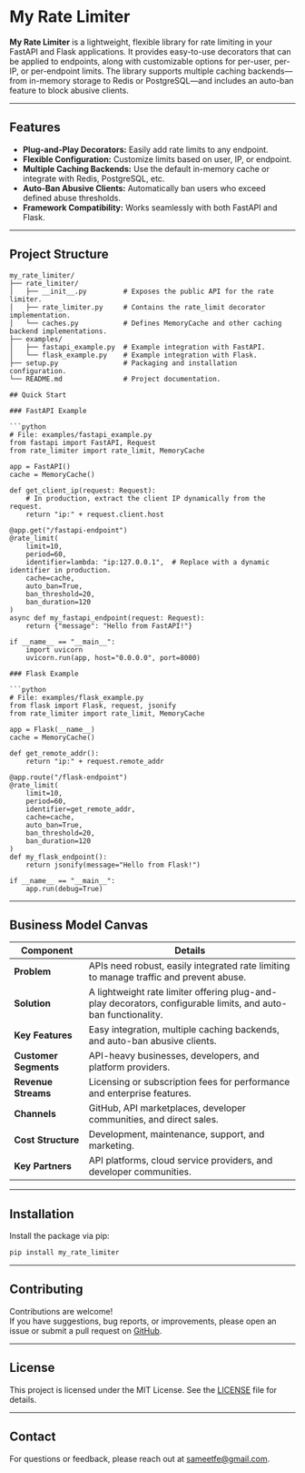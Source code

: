 # My Rate Limiter

**My Rate Limiter** is a lightweight, flexible library for rate limiting in your FastAPI and Flask applications. It provides easy-to-use decorators that can be applied to endpoints, along with customizable options for per-user, per-IP, or per-endpoint limits. The library supports multiple caching backends—from in-memory storage to Redis or PostgreSQL—and includes an auto-ban feature to block abusive clients.

---

## Features

- **Plug-and-Play Decorators:** Easily add rate limits to any endpoint.
- **Flexible Configuration:** Customize limits based on user, IP, or endpoint.
- **Multiple Caching Backends:** Use the default in-memory cache or integrate with Redis, PostgreSQL, etc.
- **Auto-Ban Abusive Clients:** Automatically ban users who exceed defined abuse thresholds.
- **Framework Compatibility:** Works seamlessly with both FastAPI and Flask.

---

## Project Structure

```plaintext
my_rate_limiter/
├── rate_limiter/
│   ├── __init__.py         # Exposes the public API for the rate limiter.
│   ├── rate_limiter.py     # Contains the rate_limit decorator implementation.
│   └── caches.py           # Defines MemoryCache and other caching backend implementations.
├── examples/
│   ├── fastapi_example.py  # Example integration with FastAPI.
│   └── flask_example.py    # Example integration with Flask.
├── setup.py                # Packaging and installation configuration.
└── README.md               # Project documentation.

## Quick Start

### FastAPI Example

```python
# File: examples/fastapi_example.py
from fastapi import FastAPI, Request
from rate_limiter import rate_limit, MemoryCache

app = FastAPI()
cache = MemoryCache()

def get_client_ip(request: Request):
    # In production, extract the client IP dynamically from the request.
    return "ip:" + request.client.host

@app.get("/fastapi-endpoint")
@rate_limit(
    limit=10,
    period=60,
    identifier=lambda: "ip:127.0.0.1",  # Replace with a dynamic identifier in production.
    cache=cache,
    auto_ban=True,
    ban_threshold=20,
    ban_duration=120
)
async def my_fastapi_endpoint(request: Request):
    return {"message": "Hello from FastAPI!"}

if __name__ == "__main__":
    import uvicorn
    uvicorn.run(app, host="0.0.0.0", port=8000)

### Flask Example

```python
# File: examples/flask_example.py
from flask import Flask, request, jsonify
from rate_limiter import rate_limit, MemoryCache

app = Flask(__name__)
cache = MemoryCache()

def get_remote_addr():
    return "ip:" + request.remote_addr

@app.route("/flask-endpoint")
@rate_limit(
    limit=10,
    period=60,
    identifier=get_remote_addr,
    cache=cache,
    auto_ban=True,
    ban_threshold=20,
    ban_duration=120
)
def my_flask_endpoint():
    return jsonify(message="Hello from Flask!")

if __name__ == "__main__":
    app.run(debug=True)
```

---

## Business Model Canvas

| **Component**         | **Details**                                                                                     |
|-----------------------|-------------------------------------------------------------------------------------------------|
| **Problem**           | APIs need robust, easily integrated rate limiting to manage traffic and prevent abuse.          |
| **Solution**          | A lightweight rate limiter offering plug-and-play decorators, configurable limits, and auto-ban functionality.  |
| **Key Features**      | Easy integration, multiple caching backends, and auto-ban abusive clients.                      |
| **Customer Segments** | API-heavy businesses, developers, and platform providers.                                      |
| **Revenue Streams**   | Licensing or subscription fees for performance and enterprise features.                        |
| **Channels**          | GitHub, API marketplaces, developer communities, and direct sales.                              |
| **Cost Structure**    | Development, maintenance, support, and marketing.                                               |
| **Key Partners**      | API platforms, cloud service providers, and developer communities.                              |

---

## Installation

Install the package via pip:

```bash
pip install my_rate_limiter
```

---

## Contributing

Contributions are welcome!  
If you have suggestions, bug reports, or improvements, please open an issue or submit a pull request on [GitHub](https://github.com/Sameet93/rate_limiter).

---

## License

This project is licensed under the MIT License. See the [LICENSE](https://opensource.org/license/MIT) file for details.

---

## Contact

For questions or feedback, please reach out at [sameetfe@gmail.com](mailto:sameetfe@gmail.com).

